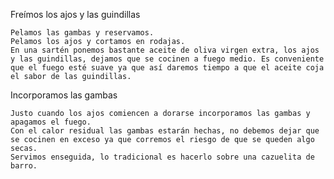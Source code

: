 Freímos los ajos y las guindillas

    Pelamos las gambas y reservamos.
    Pelamos los ajos y cortamos en rodajas.
    En una sartén ponemos bastante aceite de oliva virgen extra, los ajos y las guindillas, dejamos que se cocinen a fuego medio. Es conveniente que el fuego esté suave ya que así daremos tiempo a que el aceite coja el sabor de las guindillas.
Incorporamos las gambas

    Justo cuando los ajos comiencen a dorarse incorporamos las gambas y apagamos el fuego.
    Con el calor residual las gambas estarán hechas, no debemos dejar que se cocinen en exceso ya que corremos el riesgo de que se queden algo secas.
    Servimos enseguida, lo tradicional es hacerlo sobre una cazuelita de barro.
